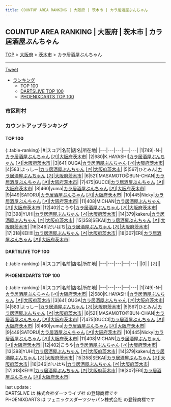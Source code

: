 ```yaml
---
title: COUNTUP AREA RANKING | 大阪府 | 茨木市 | カラ居酒屋ぶんちゃん
---
```

## COUNTUP AREA RANKING | 大阪府 | 茨木市 | カラ居酒屋ぶんちゃん

[TOP](/darts/rank/) > [大阪府](/darts/rank/大阪府/) > [茨木市](/darts/rank/大阪府/茨木市/) > カラ居酒屋ぶんちゃん

___

<a href="https://twitter.com/share?ref_src=twsrc%5Etfw" data-text="COUNTUP AREA RANKING | 大阪府茨木市カラ居酒屋ぶんちゃん" class="twitter-share-button" data-hashtags="DARTSLIVE,PHOENIXDARTS,darts,ダーツ" data-show-count="false">Tweet</a>

* [ランキング](#カウントアップランキング)
    * [TOP 100](#top-100)
    * [DARTSLIVE TOP 100](#dartslive-top-100)
    * [PHOENIXDARTS TOP 100](#phoenixdarts-top-100)

### 市区町村

<ul>

</ul>

### カウントアップランキング

#### TOP 100



{:.table-ranking}
|#|スコア|名前|店名|所在地|
|---|---|---|---|---|
|1|749|<span class="rank-name-pd">-N-</span>|<a href="/darts/rank/shops/79648.html">カラ居酒屋ぶんちゃん</a> <a href="https://vs.phoenixdarts.com/jp/shop/shopDetailInfo/s_79648?s_seq=79648">[↗]</a>|<a href="/darts/rank/大阪府/茨木市">大阪府茨木市</a>|
|2|680|<span class="rank-name-pd">K.HAYASHI</span>|<a href="/darts/rank/shops/79648.html">カラ居酒屋ぶんちゃん</a> <a href="https://vs.phoenixdarts.com/jp/shop/shopDetailInfo/s_79648?s_seq=79648">[↗]</a>|<a href="/darts/rank/大阪府/茨木市">大阪府茨木市</a>|
|3|641|<span class="rank-name-pd">OUGA</span>|<a href="/darts/rank/shops/79648.html">カラ居酒屋ぶんちゃん</a> <a href="https://vs.phoenixdarts.com/jp/shop/shopDetailInfo/s_79648?s_seq=79648">[↗]</a>|<a href="/darts/rank/大阪府/茨木市">大阪府茨木市</a>|
|4|583|<span class="rank-name-pd">よっしー</span>|<a href="/darts/rank/shops/79648.html">カラ居酒屋ぶんちゃん</a> <a href="https://vs.phoenixdarts.com/jp/shop/shopDetailInfo/s_79648?s_seq=79648">[↗]</a>|<a href="/darts/rank/大阪府/茨木市">大阪府茨木市</a>|
|5|567|<span class="rank-name-pd">ひとみん</span>|<a href="/darts/rank/shops/79648.html">カラ居酒屋ぶんちゃん</a> <a href="https://vs.phoenixdarts.com/jp/shop/shopDetailInfo/s_79648?s_seq=79648">[↗]</a>|<a href="/darts/rank/大阪府/茨木市">大阪府茨木市</a>|
|6|521|<span class="rank-name-pd">MASAMOTO@BUN-CHAN</span>|<a href="/darts/rank/shops/79648.html">カラ居酒屋ぶんちゃん</a> <a href="https://vs.phoenixdarts.com/jp/shop/shopDetailInfo/s_79648?s_seq=79648">[↗]</a>|<a href="/darts/rank/大阪府/茨木市">大阪府茨木市</a>|
|7|475|<span class="rank-name-pd">GUCCI</span>|<a href="/darts/rank/shops/79648.html">カラ居酒屋ぶんちゃん</a> <a href="https://vs.phoenixdarts.com/jp/shop/shopDetailInfo/s_79648?s_seq=79648">[↗]</a>|<a href="/darts/rank/大阪府/茨木市">大阪府茨木市</a>|
|8|460|<span class="rank-name-pd">yuma</span>|<a href="/darts/rank/shops/79648.html">カラ居酒屋ぶんちゃん</a> <a href="https://vs.phoenixdarts.com/jp/shop/shopDetailInfo/s_79648?s_seq=79648">[↗]</a>|<a href="/darts/rank/大阪府/茨木市">大阪府茨木市</a>|
|9|449|<span class="rank-name-pd">SATORU</span>|<a href="/darts/rank/shops/79648.html">カラ居酒屋ぶんちゃん</a> <a href="https://vs.phoenixdarts.com/jp/shop/shopDetailInfo/s_79648?s_seq=79648">[↗]</a>|<a href="/darts/rank/大阪府/茨木市">大阪府茨木市</a>|
|10|445|<span class="rank-name-pd">Nicky</span>|<a href="/darts/rank/shops/79648.html">カラ居酒屋ぶんちゃん</a> <a href="https://vs.phoenixdarts.com/jp/shop/shopDetailInfo/s_79648?s_seq=79648">[↗]</a>|<a href="/darts/rank/大阪府/茨木市">大阪府茨木市</a>|
|11|408|<span class="rank-name-pd">MICHAN</span>|<a href="/darts/rank/shops/79648.html">カラ居酒屋ぶんちゃん</a> <a href="https://vs.phoenixdarts.com/jp/shop/shopDetailInfo/s_79648?s_seq=79648">[↗]</a>|<a href="/darts/rank/大阪府/茨木市">大阪府茨木市</a>|
|12|402|<span class="rank-name-pd">こうや</span>|<a href="/darts/rank/shops/79648.html">カラ居酒屋ぶんちゃん</a> <a href="https://vs.phoenixdarts.com/jp/shop/shopDetailInfo/s_79648?s_seq=79648">[↗]</a>|<a href="/darts/rank/大阪府/茨木市">大阪府茨木市</a>|
|13|398|<span class="rank-name-pd">YUHI</span>|<a href="/darts/rank/shops/79648.html">カラ居酒屋ぶんちゃん</a> <a href="https://vs.phoenixdarts.com/jp/shop/shopDetailInfo/s_79648?s_seq=79648">[↗]</a>|<a href="/darts/rank/大阪府/茨木市">大阪府茨木市</a>|
|14|379|<span class="rank-name-pd">kakeru</span>|<a href="/darts/rank/shops/79648.html">カラ居酒屋ぶんちゃん</a> <a href="https://vs.phoenixdarts.com/jp/shop/shopDetailInfo/s_79648?s_seq=79648">[↗]</a>|<a href="/darts/rank/大阪府/茨木市">大阪府茨木市</a>|
|15|358|<span class="rank-name-pd">SEKAI</span>|<a href="/darts/rank/shops/79648.html">カラ居酒屋ぶんちゃん</a> <a href="https://vs.phoenixdarts.com/jp/shop/shopDetailInfo/s_79648?s_seq=79648">[↗]</a>|<a href="/darts/rank/大阪府/茨木市">大阪府茨木市</a>|
|16|346|<span class="rank-name-pd">だいはち</span>|<a href="/darts/rank/shops/79648.html">カラ居酒屋ぶんちゃん</a> <a href="https://vs.phoenixdarts.com/jp/shop/shopDetailInfo/s_79648?s_seq=79648">[↗]</a>|<a href="/darts/rank/大阪府/茨木市">大阪府茨木市</a>|
|17|318|<span class="rank-name-pd">KEI!!!!</span>|<a href="/darts/rank/shops/79648.html">カラ居酒屋ぶんちゃん</a> <a href="https://vs.phoenixdarts.com/jp/shop/shopDetailInfo/s_79648?s_seq=79648">[↗]</a>|<a href="/darts/rank/大阪府/茨木市">大阪府茨木市</a>|
|18|307|<span class="rank-name-pd">ERI</span>|<a href="/darts/rank/shops/79648.html">カラ居酒屋ぶんちゃん</a> <a href="https://vs.phoenixdarts.com/jp/shop/shopDetailInfo/s_79648?s_seq=79648">[↗]</a>|<a href="/darts/rank/大阪府/茨木市">大阪府茨木市</a>|


#### DARTSLIVE TOP 100



{:.table-ranking}
|#|スコア|名前|店名|所在地|
|---|---|---|---|---|
||0|<span class="rank-name-dl"> </span>|<a href="/darts/rank/shops/.html"></a> <a href="">[↗]</a>|<a href="/darts/rank//"></a>|


#### PHOENIXDARTS TOP 100



{:.table-ranking}
|#|スコア|名前|店名|所在地|
|---|---|---|---|---|
|1|749|<span class="rank-name-pd">-N-</span>|<a href="/darts/rank/shops/79648.html">カラ居酒屋ぶんちゃん</a> <a href="https://vs.phoenixdarts.com/jp/shop/shopDetailInfo/s_79648?s_seq=79648">[↗]</a>|<a href="/darts/rank/大阪府/茨木市">大阪府茨木市</a>|
|2|680|<span class="rank-name-pd">K.HAYASHI</span>|<a href="/darts/rank/shops/79648.html">カラ居酒屋ぶんちゃん</a> <a href="https://vs.phoenixdarts.com/jp/shop/shopDetailInfo/s_79648?s_seq=79648">[↗]</a>|<a href="/darts/rank/大阪府/茨木市">大阪府茨木市</a>|
|3|641|<span class="rank-name-pd">OUGA</span>|<a href="/darts/rank/shops/79648.html">カラ居酒屋ぶんちゃん</a> <a href="https://vs.phoenixdarts.com/jp/shop/shopDetailInfo/s_79648?s_seq=79648">[↗]</a>|<a href="/darts/rank/大阪府/茨木市">大阪府茨木市</a>|
|4|583|<span class="rank-name-pd">よっしー</span>|<a href="/darts/rank/shops/79648.html">カラ居酒屋ぶんちゃん</a> <a href="https://vs.phoenixdarts.com/jp/shop/shopDetailInfo/s_79648?s_seq=79648">[↗]</a>|<a href="/darts/rank/大阪府/茨木市">大阪府茨木市</a>|
|5|567|<span class="rank-name-pd">ひとみん</span>|<a href="/darts/rank/shops/79648.html">カラ居酒屋ぶんちゃん</a> <a href="https://vs.phoenixdarts.com/jp/shop/shopDetailInfo/s_79648?s_seq=79648">[↗]</a>|<a href="/darts/rank/大阪府/茨木市">大阪府茨木市</a>|
|6|521|<span class="rank-name-pd">MASAMOTO@BUN-CHAN</span>|<a href="/darts/rank/shops/79648.html">カラ居酒屋ぶんちゃん</a> <a href="https://vs.phoenixdarts.com/jp/shop/shopDetailInfo/s_79648?s_seq=79648">[↗]</a>|<a href="/darts/rank/大阪府/茨木市">大阪府茨木市</a>|
|7|475|<span class="rank-name-pd">GUCCI</span>|<a href="/darts/rank/shops/79648.html">カラ居酒屋ぶんちゃん</a> <a href="https://vs.phoenixdarts.com/jp/shop/shopDetailInfo/s_79648?s_seq=79648">[↗]</a>|<a href="/darts/rank/大阪府/茨木市">大阪府茨木市</a>|
|8|460|<span class="rank-name-pd">yuma</span>|<a href="/darts/rank/shops/79648.html">カラ居酒屋ぶんちゃん</a> <a href="https://vs.phoenixdarts.com/jp/shop/shopDetailInfo/s_79648?s_seq=79648">[↗]</a>|<a href="/darts/rank/大阪府/茨木市">大阪府茨木市</a>|
|9|449|<span class="rank-name-pd">SATORU</span>|<a href="/darts/rank/shops/79648.html">カラ居酒屋ぶんちゃん</a> <a href="https://vs.phoenixdarts.com/jp/shop/shopDetailInfo/s_79648?s_seq=79648">[↗]</a>|<a href="/darts/rank/大阪府/茨木市">大阪府茨木市</a>|
|10|445|<span class="rank-name-pd">Nicky</span>|<a href="/darts/rank/shops/79648.html">カラ居酒屋ぶんちゃん</a> <a href="https://vs.phoenixdarts.com/jp/shop/shopDetailInfo/s_79648?s_seq=79648">[↗]</a>|<a href="/darts/rank/大阪府/茨木市">大阪府茨木市</a>|
|11|408|<span class="rank-name-pd">MICHAN</span>|<a href="/darts/rank/shops/79648.html">カラ居酒屋ぶんちゃん</a> <a href="https://vs.phoenixdarts.com/jp/shop/shopDetailInfo/s_79648?s_seq=79648">[↗]</a>|<a href="/darts/rank/大阪府/茨木市">大阪府茨木市</a>|
|12|402|<span class="rank-name-pd">こうや</span>|<a href="/darts/rank/shops/79648.html">カラ居酒屋ぶんちゃん</a> <a href="https://vs.phoenixdarts.com/jp/shop/shopDetailInfo/s_79648?s_seq=79648">[↗]</a>|<a href="/darts/rank/大阪府/茨木市">大阪府茨木市</a>|
|13|398|<span class="rank-name-pd">YUHI</span>|<a href="/darts/rank/shops/79648.html">カラ居酒屋ぶんちゃん</a> <a href="https://vs.phoenixdarts.com/jp/shop/shopDetailInfo/s_79648?s_seq=79648">[↗]</a>|<a href="/darts/rank/大阪府/茨木市">大阪府茨木市</a>|
|14|379|<span class="rank-name-pd">kakeru</span>|<a href="/darts/rank/shops/79648.html">カラ居酒屋ぶんちゃん</a> <a href="https://vs.phoenixdarts.com/jp/shop/shopDetailInfo/s_79648?s_seq=79648">[↗]</a>|<a href="/darts/rank/大阪府/茨木市">大阪府茨木市</a>|
|15|358|<span class="rank-name-pd">SEKAI</span>|<a href="/darts/rank/shops/79648.html">カラ居酒屋ぶんちゃん</a> <a href="https://vs.phoenixdarts.com/jp/shop/shopDetailInfo/s_79648?s_seq=79648">[↗]</a>|<a href="/darts/rank/大阪府/茨木市">大阪府茨木市</a>|
|16|346|<span class="rank-name-pd">だいはち</span>|<a href="/darts/rank/shops/79648.html">カラ居酒屋ぶんちゃん</a> <a href="https://vs.phoenixdarts.com/jp/shop/shopDetailInfo/s_79648?s_seq=79648">[↗]</a>|<a href="/darts/rank/大阪府/茨木市">大阪府茨木市</a>|
|17|318|<span class="rank-name-pd">KEI!!!!</span>|<a href="/darts/rank/shops/79648.html">カラ居酒屋ぶんちゃん</a> <a href="https://vs.phoenixdarts.com/jp/shop/shopDetailInfo/s_79648?s_seq=79648">[↗]</a>|<a href="/darts/rank/大阪府/茨木市">大阪府茨木市</a>|
|18|307|<span class="rank-name-pd">ERI</span>|<a href="/darts/rank/shops/79648.html">カラ居酒屋ぶんちゃん</a> <a href="https://vs.phoenixdarts.com/jp/shop/shopDetailInfo/s_79648?s_seq=79648">[↗]</a>|<a href="/darts/rank/大阪府/茨木市">大阪府茨木市</a>|


<div class="footer border-top border-gray-light mt-5 pt-3 text-right text-gray">
    last update : <span style="font-weight: italic" id="foot_last_modified"></span><br />
    DARTSLIVE は 株式会社ダーツライブ社 の登録商標です<br />
    PHOENIXDARTS は フェニックスダーツジャパン株式会社 の登録商標です<br />
</div>

<script src="https://cdnjs.cloudflare.com/ajax/libs/jquery.tablesorter/2.31.3/js/jquery.tablesorter.min.js" integrity="sha512-qzgd5cYSZcosqpzpn7zF2ZId8f/8CHmFKZ8j7mU4OUXTNRd5g+ZHBPsgKEwoqxCtdQvExE5LprwwPAgoicguNg==" crossorigin="anonymous" referrerpolicy="no-referrer"></script>
<link rel="stylesheet" href="https://cdnjs.cloudflare.com/ajax/libs/jquery.tablesorter/2.31.3/css/theme.default.min.css" integrity="sha512-wghhOJkjQX0Lh3NSWvNKeZ0ZpNn+SPVXX1Qyc9OCaogADktxrBiBdKGDoqVUOyhStvMBmJQ8ZdMHiR3wuEq8+w==" crossorigin="anonymous" referrerpolicy="no-referrer" />
<script>
$(function() {
    $(".table-ranking").tablesorter({sortList:[[0, 0]]});
    $("#foot_last_modified").text(formatDate(new Date(document.lastModified), 'yyyy-MM-dd HH:mm:ss'));
});
</script>

<script async src="https://platform.twitter.com/widgets.js" charset="utf-8"></script>